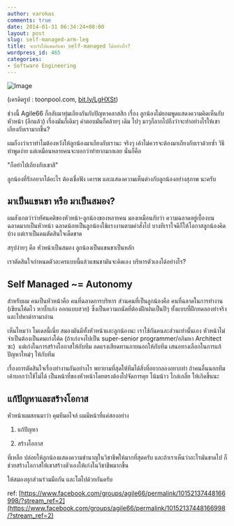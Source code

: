 ```yaml
---
author: varokas
comments: true
date: 2014-01-31 06:34:24+00:00
layout: post
slug: self-managed-arm-leg
title: จะหวังให้แขนกับขา self-managed ได้อย่างไร?
wordpress_id: 465
categories:
- Software Engineering
---
```


![Image](/images/2014/01/hierarchy_in_the_open_office_451995.jpg?w=308)

(เครดิตรูป : toonpool.com, [bit.ly/LgHXSt](http://bit.ly/LgHXSt))

ช่วงนี้ Agile66 ก็กลับมาทุ่มเถียงกันกับปัญหาคลาสสิก เรื่อง ลูกน้องไม่ยอมพูดแสดงความคิดเห็นกับหัวหน้า (อีกแล้ว)​ เรื่องมันก็เดิมๆ คำตอบมันก็คล้ายๆ เดิม ไปๆ มาๆก็ลากไปถึงว่าจะทำอย่างไรให้เขาเถียงกับเรามากขึ้น?

ผมก็งงว่าเราทำไมต้องหวังให้ลูกน้องมาเถียงกับเรานะ จริงๆ เค้าไม่ควรจะต้องมาเถียงกับเราด้วยซ้ำ วิธีทำพูดง่าย แต่เหมือนหลายคนจะบอกว่าทำยากมากเลย นั่นก็คือ

"ก็อย่าไปเถียงกับเขาสิ"

ลูกน้องที่รักอยากได้อะไร ต้องเชื่อฟัง เคารพ และแสดงความเห็นต่างกับลูกน้องอย่างสุภาพ นะครับ

<!-- more -->


## มาเป็นแขนขา หรือ มาเป็นสมอง?


ผมสังเกตว่าว่าทัศนคติของหัวหน้า-ลูกน้องของหลายคน มองเหมือนกับว่า ความฉลาดอยู่เบื้องบน ฉลาดมากเป็นหัวหน้า ฉลาดน้อยเป็นลูกน้องใช้แรงงานตามคำสั่งไป บางทีเราใจดีก็ให้โอกาสลูกน้องคิดบ้าง แต่เราเป็นคนตัดสินใจเด็ดขาด

สรุปง่ายๆ คือ หัวหน้าเป็นสมอง ลูกน้องเป็นแขนขาเป็นหลัก

เราตัดสินใจกำหนดตัวละครแบบนี้แล้วแขนขามันจะคิดเอง บริหารตัวเองได้อย่างไร?


## Self Managed ~= Autonomy


สำหรับผม คนเป็นหัวหน้าคือ คนที่ฉลาดการบริหาร ส่วนคนที่เป็นลูกน้องคือ คนที่ฉลาดในการทำงาน (เขียนโค้ดไว หาบั๊กเก่ง ออกแบบสวย) ซึ่งเป็นความถนัดที่ต้องฝึกฝนเป็นปีๆ ทั้งแบบที่ฝึกทดลองทำจริงและไปหาตำรามาอ่าน

เห็นไหมว่า โมเดลนี้เนี่ย สมองมันมีทั้งหัวหน้าและลูกน้องนะ เราใช้กันคนละส่วนเท่านั้นเอง หัวหน้าไม่จำเป็นต้องเป็นคนเก่งโค้ด (ถ้าเก่งจงไปเป็น super-senior programmer/อภิมหา Architect ซะ)  แต่เก่งในการสร้างโอกาสให้กับทีม ลดแรงเสียดทานภายนอกให้กับทีม เสนอทางเลือกในการแก้ปัญหาใหม่ๆ ให้กับทีม

เรื่องการตัดสินใจเรื่องทำงานกันอย่างไร พยายามที่สุดให้ทีมได้สิ่งที่อยากลองอยากทำ ถ้าคนอื่นนอกทีมเค้าบอกว่าใช้ไม่ได้ เป็นหน้าที่ของหัวหน้าโดยตรงต้องไปจัดการคุย โน้มน้าว ไกล่เกลี่ย ให้เกิดขึ้นนะ


## แก้ปัญหาและสร้างโอกาส


หัวหน้าผมสอนมาว่า คุมทีมอไจล์ ผมมีหน้าที่แค่สองอย่าง



	
  1. แก้ปัญหา

	
  2. สร้างโอกาส


ที่เหลือ ปล่อยให้ลูกน้องแสดงความชำนาญในวิชาชีพให้มากที่สุดครับ และถ้าเราเห็นว่าอะไรมันขาดไป ก็ช่วยสร้างโอกาสให้เขาสร้างตัวเองให้เก่งในวิชาชีพมากขึ้น

ให้สมองทุกส่วนร่วมมือกัน และโตไปด้วยกันครับ

ref: [https://www.facebook.com/groups/agile66/permalink/10152137448166998/?stream_ref=2](https://www.facebook.com/groups/agile66/permalink/10152137448166998/?stream_ref=2)
